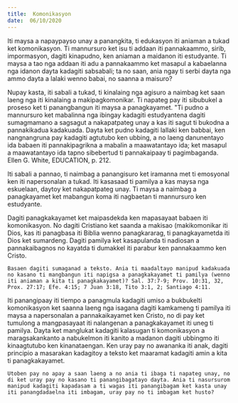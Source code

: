 ```yaml
---
title:  Komonikasyon
date:  06/10/2020
---
```


Iti maysa a napaypayso unay a panangkita, ti edukasyon iti aniaman a tukad ket komonikasyon. Ti mannursuro ket isu ti addaan iti pannakaammo, sirib, impormasyon, dagiti kinapudno, ken aniaman a maidanon iti estudyante. Ti maysa a tao nga addaan iti adu a pannakaammo ket masapul a kabaelanna nga idanon dayta kadagiti sabsabali; ta no saan, ania ngay ti serbi dayta nga ammo dayta a lalaki wenno babai, no saanna a maisuro?

Nupay kasta, iti sabali a tukad, ti kinalaing nga agisuro a naimbag ket saan laeng nga iti kinalaing a makipagkomonikar. Ti napateg pay iti sibubukel a proseso ket ti panangbangun iti maysa a panagkayamet. "Ti pudno a mannursuro ket mabalinna nga ibingay kadagiti estudyantena dagiti sumagmamano a sagsagut a nakapatpateg unay a kas iti sagut ti bukodna a pannakikadua kadakuada. Dayta ket pudno kadagiti lallaki ken babbai, ken nangnangruna pay kadagiti agtutubo ken ubbing, a no laeng danunentayo ida babaen iti pannakipagrikna a mabalin a maawatantayo ida; ket masapul a maawatantayo ida tapno sibebertud ti pannakaipaay ti pagimbaganda. Ellen G. White, EDUCATION, p. 212.

Iti sabali a pannao, ti naimbag a panangisuro ket iramanna met ti emosyonal ken iti napersonalan a tukad. Iti kasasaad ti pamilya a kas maysa nga eskuelaan, daytoy ket nakapatpateg unay. Ti maysa a naimbag a panagkayamet ket mabangun koma iti nagbaetan ti mannursuro ken estudyante.

Dagiti panagkakayamet ket maipasdekda ken mapasayaat babaen iti komonikasyon. No dagiti Cristiano ket saanda a makisao (makikomonikar iti Dios, kas iti panagbasa iti Biblia wenno panagkararag, ti panagkayametda iti Dios ket sumardeng. Dagiti pamilya ket kasapulanda ti nadiosan a pannakaibagnos no kayatda ti dumakkel iti parabur ken pannakaammo ken Cristo.

`Basaen dagiti sumaganad a teksto. Ania ti maadaltayo manipud kadakuada no kasano ti mangbangun iti napigsa a panagkakayamet ti pamilya (wenno iti aniaman a kita ti panagkakayamet)? Sal. 37:7-9; Prov. 10:31, 32, Prox. 27:17; Efe. 4:15; 7 Juan 3:18, Tito 3:1, 2; Santiago 4:11.`

Iti panangipaay iti tiempo a panagmula kadagiti umiso a bukbukelti komonikasyon ket saanna laeng nga isagana dagiti kamkameng ti pamilya iti maysa a napersonalan a pannakaikayamet ken Cristo, no di pay ket tumulong a mangpasayaat iti nalangenan a panagkakayamet iti uneg ti pamilya. Dayta ket manglukat kadagiti kalasugan ti komonikasyon a maragsakankanto a nabukelmon iti kanito a madanon dagiti ubbingmo iti kinaagtutubo ken kinanataengan. Ken uray pay no awananka iti anak, dagiti principio a masarakan kadagitoy a teksto ket maaramat kadagiti amin a kita ti panagkakayamet.

`Utoben pay no apay a saan laeng a no ania ti ibaga ti napateg unay, no di ket uray pay no kasano ti panangibagatayo dayta. Ania ti nasursurom manipud kadagiti kapadasam a ti wagas iti panangibagam ket kasta unay iti panangdadaelna iti imbagam, uray pay no ti imbagam ket husto?`